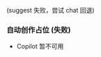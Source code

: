 <!-- 自动生成: 日期 2025-10-02  序号 1  主题: 前端性能优化  模式:${CREATIVE_LEVEL} -->

(suggest 失败，尝试 chat 回退)
### 自动创作占位 (失败)
- Copilot 暂不可用
